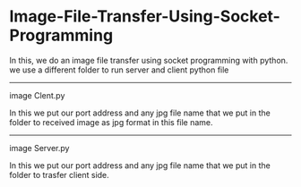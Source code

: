 # Image-File-Transfer-Using-Socket-Programming
In this, we do an image file transfer using socket programming with python. we use a different folder to run server and client python file


--------------------------------------------------------------------------------------------------------------------------------------------
image Clent.py

In this we put our port address and any jpg file name that we put in the folder to received image as jpg format in this file name.

---------------------------------------------------------------------------------------------------------------------------------------------
image Server.py

In this we put our port address and any jpg file name that we put in the folder to trasfer client side.
